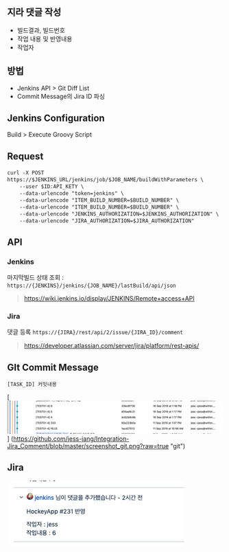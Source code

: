## 지라 댓글 작성
- 빌드결과, 빌드번호
- 작업 내용 및 반영내용
- 작업자

## 방법
- Jenkins API > Git Diff List 
- Commit Message의 Jira ID 파싱

## Jenkins Configuration
Build > Execute Groovy Script

## Request
~~~
curl -X POST https://$JENKINS_URL/jenkins/job/$JOB_NAME/buildWithParameters \
	--user $ID:API_KETY \
	--data-urlencode "token=jenkins" \
    --data-urlencode "ITEM_BUILD_NUMBER=$BUILD_NUMBER" \
    --data-urlencode "ITEM_BUILD_NUMBER=$BUILD_NUMBER" \
    --data-urlencode "JENKINS_AUTHORIZATION=$JENKINS_AUTHORIZATION" \
    --data-urlencode "JIRA_AUTHORIZATION=$JIRA_AUTHORIZATION"
~~~

## API

### Jenkins
마지막빌드 상태 조회 : `https://{JENKINS}/jenkins/{JOB_NAME}/lastBuild/api/json`
> https://wiki.jenkins.io/display/JENKINS/Remote+access+API

### Jira
댓글 등록 `https://{JIRA}/rest/api/2/issue/{JIRA_ID}/comment`
> https://developer.atlassian.com/server/jira/platform/rest-apis/

## GIt Commit Message
`[TASK_ID] 커밋내용`

[![git](https://github.com/jess-jang/Integration-Jira_Comment/blob/master/screenshot_git.png?raw=true "git")]
(https://github.com/jess-jang/Integration-Jira_Comment/blob/master/screenshot_git.png?raw=true "git")

## Jira
[![jira](https://github.com/jess-jang/Integration-Jira_Comment/blob/master/screenshot_jira.png?raw=true "jira")](https://github.com/jess-jang/Integration-Jira_Comment/blob/master/screenshot_jira.png?raw=true "jira")
